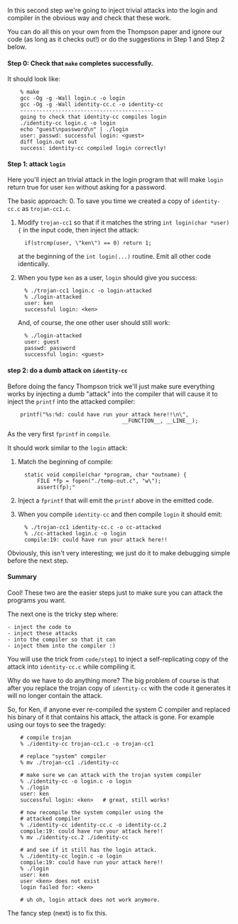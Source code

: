 In this second step we're going to inject trivial attacks into the login 
and compiler in the obvious way and check that these work.

You can do all this on your own from the Thompson paper and ignore our
code (as long as it checks out!) or do the suggestions in Step 1 and
Step 2 below.

#### Step 0: Check that `make` completes successfully.

It should look like:

        % make
        gcc -Og -g -Wall login.c -o login
        gcc -Og -g -Wall identity-cc.c -o identity-cc
        ------------------------------------------
        going to check that identity-cc compiles login
        ./identity-cc login.c -o login
        echo "guest\npassword\n" | ./login
        user: passwd: successful login: <guest>
        diff login.out out
        success: identity-cc compiled login correctly!

#### Step 1: attack `login`

Here you'll inject an trivial attack in the login program that will make
`login` return true for user `ken` without asking for a password.

The basic approach: 
   0. To save you time we created a copy of `identity-cc.c` as `trojan-cc1.c`.

   1. Modify `trojan-cc1` so that if it matches the string `int login(char
      *user) {` in the input code, then inject the attack:

            if(strcmp(user, \"ken\") == 0) return 1;

      at the beginning of the `int login(...)` routine.  Emit all other
      code identically.

   2. When you type `ken` as a user, `login` should give you success:

            % ./trojan-cc1 login.c -o login-attacked
            % ./login-attacked 
            user: ken
            successful login: <ken>

      And, of course, the one other user should still work:

            % ./login-attacked
            user: guest
            passwd: password
            successful login: <guest>

#### step 2: do a dumb attack on `identity-cc`

Before doing the fancy Thompson trick we'll just make sure everything
works by injecting a dumb "attack" into the compiler that will cause it
to inject the `printf` into the attacked compiler:

        printf("%s:%d: could have run your attack here!!\n\", 
                                        __FUNCTION__, __LINE__);

As the very first `fprintf` in `compile`.

It should work similar to the `login` attack:

   1. Match the beginning of compile:

            static void compile(char *program, char *outname) {
                FILE *fp = fopen("./temp-out.c", "w\");
                assert(fp);"

   2. Inject a `fprintf` that will emit the `printf` above in the
      emitted code.

   3. When you compile `identity-cc` and then compile `login` it 
      should emit:

            % ./trojan-cc1 identity-cc.c -o cc-attacked
            % ./cc-attacked login.c -o login
            compile:19: could have run your attack here!!

Obviously, this isn't very interesting; we just do it to make debugging simple
before the next step.

#### Summary 

Cool!  These two are the easier steps just to make sure you can attack
the programs you want.  

The next one is the tricky step where:

    - inject the code to
    - inject these attacks 
    - into the compiler so that it can 
    - inject them into the compiler :)

You will use the trick from `code/step1` to inject a self-replicating
copy of the attack into `identity-cc.c` while compiling it.

Why do we have to do anything more?   The big problem of course is that 
after you replace the trojan copy of `identity-cc` with the code it 
generates it will no longer contain the attack.  

So, for Ken, if anyone ever re-compiled the system C compiler and
replaced his binary of it that contains his attack, the attack is gone.
For example using our toys to see the tragedy:

        # compile trojan
        % ./identity-cc trojan-cc1.c -o trojan-cc1  

        # replace "system" compiler
        % mv ./trojan-cc1 ./identity-cc

        # make sure we can attack with the trojan system compiler
        % ./identity-cc -o login.c -o login
        % ./login
        user: ken
        successful login: <ken>   # great, still works!

        # now recompile the system compiler using the 
        # attacked compiler
        % ./identity-cc identity-cc.c -o identity-cc.2 
        compile:19: could have run your attack here!!  
        % mv ./identity-cc.2 ./identity-cc

        # and see if it still has the login attack.
        % ./identity-cc login.c -o login
        compile:19: could have run your attack here!!
        % ./login
        user: ken
        user <ken> does not exist
        login failed for: <ken>

        # uh oh, login attack does not work anymore.

The fancy step (next) is to fix this.
